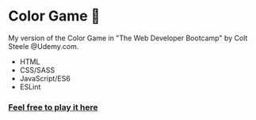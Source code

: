 # Color Game :rainbow:

My version of the Color Game in "The Web Developer Bootcamp" by Colt Steele @Udemy.com.

- HTML
- CSS/SASS
- JavaScript/ES6
- ESLint

### [Feel free to play it here](https://mayixa.github.io/color-game)
